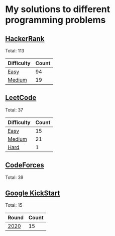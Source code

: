 # My solutions to different programming problems

## [HackerRank][hackerrank]

Total: 113

| Difficulty                  | Count |
| --------------------------- | ----- |
| [Easy][hackerrank_easy]     | 94    |
| [Medium][hackerrank_medium] | 19    |

## [LeetCode][leetcode]

Total: 37

| Difficulty                | Count |
| ------------------------- | ----- |
| [Easy][leetcode_easy]     | 15    |
| [Medium][leetcode_medium] | 21    |
| [Hard][leetcode_hard]     | 1     |

## [CodeForces][codeforces]

Total: 39

## [Google KickStart][kickstart]

Total: 15

| Round                  | Count |
| ---------------------- | ----- |
| [2020][kickstart_2020] | 15    |


[hackerrank]: ./HackerRank
[hackerrank_easy]: ./HackerRank/Easy
[hackerrank_medium]: ./HackerRank/Medium
[leetcode]: ./LeetCode
[leetcode_easy]: ./LeetCode/Easy
[leetcode_medium]: ./LeetCode/Medium
[leetcode_hard]: ./LeetCode/Hard
[codeforces]: ./CodeForces
[kickstart]: ./GoogleKickStart
[kickstart_2020]: ./GoogleKickStart/2020